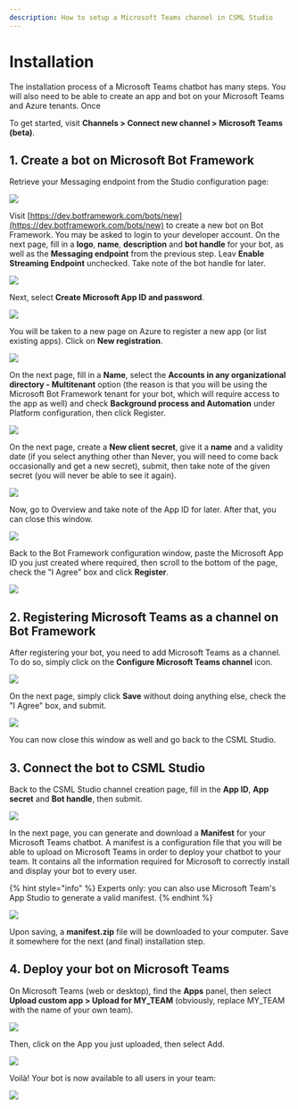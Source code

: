 ```yaml
---
description: How to setup a Microsoft Teams channel in CSML Studio
---
```


# Installation

The installation process of a Microsoft Teams chatbot has many steps. You will also need to be able to create an app and bot on your Microsoft Teams and Azure tenants. Once

To get started, visit **Channels > Connect new channel > Microsoft Teams (beta)**.

## 1. Create a bot on Microsoft Bot Framework

Retrieve your Messaging endpoint from the Studio configuration page:

![](../../.gitbook/assets/capture-de-cran-2020-04-26-18.26.03.png)

Visit [https://dev.botframework.com/bots/new](https://dev.botframework.com/bots/new) to create a new bot on Bot Framework. You may be asked to login to your developer account. On the next page, fill in a **logo**, **name**, **description** and **bot handle** for your bot, as well as the **Messaging endpoint** from the previous step. Leav **Enable Streaming Endpoint** unchecked. Take note of the bot handle for later.

![](../../.gitbook/assets/capture-de-cran-2020-04-26-18.32.07.png)

Next, select **Create Microsoft App ID and password**.

![](../../.gitbook/assets/capture-de-cran-2020-04-26-18.33.57.png)

You will be taken to a new page on Azure to register a new app (or list existing apps). Click on **New registration**.

![](../../.gitbook/assets/capture-de-cran-2020-04-26-18.37.06.png)

On the next page, fill in a **Name**, select the **Accounts in any organizational directory - Multitenant** option (the reason is that you will be using the Microsoft Bot Framework tenant for your bot, which will require access to the app as well) and check **Background process and Automation** under Platform configuration, then click Register.

![](../../.gitbook/assets/capture-de-cran-2020-04-26-18.39.12.png)

On the next page, create a **New client secret**, give it a **name** and a validity date (if you select anything other than Never, you will need to come back occasionally and get a new secret), submit, then take note of the given secret (you will never be able to see it again).

![](../../.gitbook/assets/capture-de-cran-2020-04-26-18.42.32.png)

Now, go to Overview and take note of the App ID for later. After that, you can close this window.

![](../../.gitbook/assets/capture-de-cran-2020-04-26-18.45.25.png)

Back to the Bot Framework configuration window, paste the Microsoft App ID you just created where required, then scroll to the bottom of the page, check the "I Agree" box and click **Register**.

![](../../.gitbook/assets/capture-de-cran-2020-04-26-18.48.30.png)

## 2. Registering Microsoft Teams as a channel on Bot Framework

After registering your bot, you need to add Microsoft Teams as a channel. To do so, simply click on the **Configure Microsoft Teams channel** icon.

![](../../.gitbook/assets/capture-de-cran-2020-04-26-18.51.53.png)

On the next page, simply click **Save** without doing anything else, check the "I Agree" box, and submit.

![](../../.gitbook/assets/capture-de-cran-2020-04-26-18.52.03.png)

You can now close this window as well and go back to the CSML Studio.

## 3. Connect the bot to CSML Studio

Back to the CSML Studio channel creation page, fill in the **App ID**, **App secret** and **Bot handle**, then submit.

![](../../.gitbook/assets/capture-de-cran-2020-04-26-18.58.01.png)

In the next page, you can generate and download a **Manifest** for your Microsoft Teams chatbot. A manifest is a configuration file that you will be able to upload on Microsoft Teams in order to deploy your chatbot to your team. It contains all the information required for Microsoft to correctly install and display your bot to every user.

{% hint style="info" %}
Experts only: you can also use Microsoft Team's App Studio to generate a valid manifest.
{% endhint %}

![](<../../.gitbook/assets/capture-de-cran-2020-04-26-19.06.16 (1).png>)

Upon saving, a **manifest.zip** file will be downloaded to your computer. Save it somewhere for the next (and final) installation step.

## 4. Deploy your bot on Microsoft Teams

On Microsoft Teams (web or desktop), find the **Apps** panel, then select **Upload custom app > Upload for MY_TEAM** (obviously, replace MY_TEAM with the name of your own team).

![](../../.gitbook/assets/capture-de-cran-2020-04-26-19.08.09.png)

Then, click on the App you just uploaded, then select Add.

![](../../.gitbook/assets/capture-de-cran-2020-04-26-19.14.28.png)

Voilà! Your bot is now available to all users in your team:

![](../../.gitbook/assets/capture-de-cran-2020-04-26-19.20.29.png)
